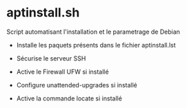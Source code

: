 # aptinstall.sh

Script automatisant l'installation et le parametrage de Debian

- Installe les paquets présents dans le fichier aptinstall.lst

- Sécurise le serveur SSH

- Active le Firewall UFW si installé

- Configure unattended-upgrades si installé

- Active la commande locate si installé
